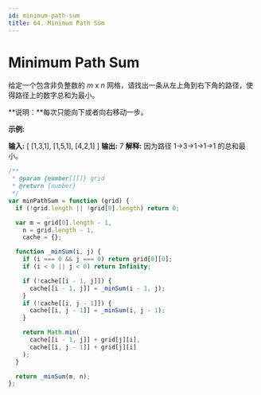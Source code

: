 ```yaml
---
id: minimum-path-sum
title: 64. Minimum Path Sum
---
```


# Minimum Path Sum

给定一个包含非负整数的 _m_ x _n_ 网格，请找出一条从左上角到右下角的路径，使得路径上的数字总和为最小。

**说明：**每次只能向下或者向右移动一步。

**示例:**

**输入:** \[ \[1,3,1], \[1,5,1], \[4,2,1] ] **输出:** 7 **解释:** 因为路径 1→3→1→1→1 的总和最小。



```javascript
/**
 * @param {number[][]} grid
 * @return {number}
 */
var minPathSum = function (grid) {
  if (!grid.length || !grid[0].length) return 0;

  var m = grid[0].length - 1,
    n = grid.length - 1,
    cache = {};

  function _minSum(i, j) {
    if (i === 0 && j === 0) return grid[0][0];
    if (i < 0 || j < 0) return Infinity;

    if (!cache[[i - 1, j]]) {
      cache[[i - 1, j]] = _minSum(i - 1, j);
    }
    if (!cache[[i, j - 1]]) {
      cache[[i, j - 1]] = _minSum(i, j - 1);
    }

    return Math.min(
      cache[[i - 1, j]] + grid[j][i],
      cache[[i, j - 1]] + grid[j][i]
    );
  }

  return _minSum(m, n);
};
```